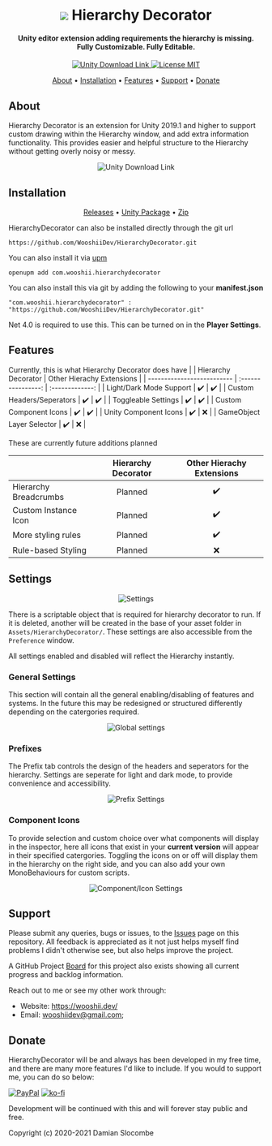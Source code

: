 <h1 align="center">  
 <br>
 <img src="https://wooshii.dev/img/work/hierarchydecorator.png">
 Hierarchy Decorator
</h1>

<h4 align="center"> Unity editor extension adding requirements the hierarchy is missing.<br>Fully Customizable. Fully Editable.</h4>

<p align="center">
 <a href="https://unity3d.com/get-unity/download">
 <img src="https://img.shields.io/badge/unity-2018.4%2B-blue.svg" alt="Unity Download Link">
 <a href="https://github.com/WooshiiDev/HierarchyDecorator/blob/master/LICENSE">
 <img src="https://img.shields.io/badge/License-MIT-brightgreen.svg" alt="License MIT">
</p>
  

<p align="center">
  <a href="#about">About</a> •
  <a href="#installation">Installation</a> •
  <a href="#features">Features</a> •
  <a href="#support">Support</a> •
  <a href="#donate">Donate</a>
</p>

## About


Hierarchy Decorator is an extension for Unity 2019.1 and higher to support custom drawing within the Hierarchy window, and add extra information functionality. This provides easier and helpful structure to the Hierarchy without getting overly noisy or messy. 

<p align="center">
<img src="https://i.imgur.com/ATzBDoO.gif" alt="Unity Download Link">
</p>

## Installation
<p align="center">
  <a href="https://github.com/WooshiiDev/HierarchyDecorator/releases">Releases</a> • <a href="https://github.com/WooshiiDev/HierarchyDecorator/releases/download/0.5.1.0/HierarchyDecorator.v0.5.1.0.unitypackage">Unity Package</a> • <a href="https://github.com/WooshiiDev/HierarchyDecorator/archive/0.5.1.0.zip">Zip</a> 
</p>

HierarchyDecorator can also be installed directly through the git url
```
https://github.com/WooshiiDev/HierarchyDecorator.git
```

You can also install it via [upm](https://openupm.com/)

```
openupm add com.wooshii.hierarchydecorator
```

You can also install this via git by adding the following to your **manifest.json**
```
"com.wooshii.hierarchydecorator" : "https://github.com/WooshiiDev/HierarchyDecorator.git"
```
Net 4.0 is required to use this. This can be turned on in the **Player Settings**.

## Features

Currently, this is what Hierarchy Decorator does have
|                            | Hierarchy Decorator  | Other Hierachy Extensions |
| -------------------------- | :----------------: | :-------------: |
| Light/Dark Mode Support    |         ✔️         |        ✔️        |
| Custom Headers/Seperators  |         ✔️         |        ✔️        |
| Toggleable Settings        |         ✔️         |        ✔️        |
| Custom Component Icons     |         ✔️         |        ✔️        |
| Unity Component Icons      |         ✔️         |        ❌        |
| GameObject Layer Selector  |         ✔️         |        ❌        |


These are currently future additions planned

|                            | Hierarchy Decorator | Other Hierachy Extensions |
| -------------------------- | :----------------:  | :-------------:   |
| Hierarchy Breadcrumbs      |         Planned     |        ✔️        |
| Custom Instance Icon       |         Planned     |        ✔️        |
| More styling rules         |         Planned     |        ✔️        |
| Rule-based Styling         |         Planned     |        ❌        |



## Settings
<p align="center">
 <img src="https://i.imgur.com/TdLpPwZ.png" alt="Settings">
</p>

There is a scriptable object that is required for hierarchy decorator to run. If it is deleted, another will be created in the base of your asset folder in `Assets/HierarchyDecorator/`. These settings are also accessible from the `Preference` window.

All settings enabled and disabled will reflect the Hierarchy instantly.
<p>
 <h3>General Settings</h3>

 This section will contain all the general enabling/disabling of features and systems. In the future this may be redesigned or structured differently depending on the catergories required.
 </p>
</p>
<p align="center">
 <img src="https://i.imgur.com/NRMCe40.png" alt="Global settings">
</p>

<p>
 <h3>Prefixes</h3>
 
 The Prefix tab controls the design of the headers and seperators for the hierarchy. Settings are seperate for light and dark mode, to provide convenience and accessibility.
 </p>
</p>
<p align="center">
 <img src="https://i.imgur.com/CclRJwN.png" alt="Prefix Settings">
</p>
 
<p>
 <h3>Component Icons</h3>
 
 To provide selection and custom choice over what components will display in the inspector, here all icons that exist in your **current version** will appear in their specified catergories. Toggling the icons on or off will display them in the hierarchy on the right side, and you can also add your own MonoBehaviours for custom scripts.
 </p>
</p>
<p align="center">
 <img src="https://i.imgur.com/TxJlvw5.png" alt="Component/Icon Settings">
</p>

## Support
Please submit any queries, bugs or issues, to the [Issues](https://github.com/WooshiiDev/HierarchyDecorator/issues) page on this repository. All feedback is appreciated as it not just helps myself find problems I didn't otherwise see, but also helps improve the project. 

A GitHub Project [Board](https://github.com/WooshiiDev/HierarchyDecorator/projects/1) for this project also exists showing all current progress and backlog information.

Reach out to me or see my other work through:

 - Website: https://wooshii.dev/
 - Email: wooshiidev@gmail.com;

## Donate
HierarchyDecorator will be and always has been developed in my free time, and there are many more features I'd like to include. If you would to support me, you can do so below:

[![PayPal](https://www.paypalobjects.com/en_US/i/btn/btn_donateCC_LG.gif)](https://paypal.me/Wooshii?locale.x=en_GB)
[![ko-fi](https://www.ko-fi.com/img/githubbutton_sm.svg)](https://ko-fi.com/L3L026UOE)

Development will be continued with this and will forever stay public and free.

Copyright (c) 2020-2021 Damian Slocombe
